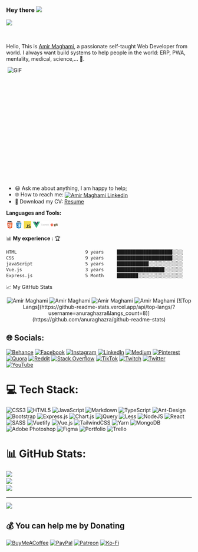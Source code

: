 ### Hey there <img src="https://media.giphy.com/media/hvRJCLFzcasrR4ia7z/giphy.gif" width="25px">


![](https://visitor-badge.glitch.me/badge?page_id=amirrr1987)

<br />

Hello, This is [Amir Maghami](http://amirmaghami.ir/), a passionate self-taught Web Developer from world. I always want build systems to help people in the world: ERP, PWA, mentality, medical, science,... 🌸. 


  <img align="right" alt="GIF" src="https://github.com/abhisheknaiidu/abhisheknaiidu/blob/master/code.gif?raw=true" width="500" height="320" />
  
- 😃 Ask me about anything, I am happy to help;
- 🌐 How to reach me:  <a href="https://www.linkedin.com/in/amirrr1987/"><img align="center" alt="Amir Maghami Linkedin" width="22px" src="https://raw.githubusercontent.com/peterthehan/peterthehan/master/assets/linkedin.svg" /></a>
- 📝 Download my CV: [Resume](https://amirmaghami.ir/pdf/ResumeFrontEndVueAmirMaghami.pdf)


**Languages and Tools:**  

<code><img height="20" src="https://raw.githubusercontent.com/github/explore/80688e429a7d4ef2fca1e82350fe8e3517d3494d/topics/html/html.png"></code>
<code><img height="20" src="https://raw.githubusercontent.com/github/explore/80688e429a7d4ef2fca1e82350fe8e3517d3494d/topics/css/css.png"></code>
<code><img height="20" src="https://raw.githubusercontent.com/github/explore/80688e429a7d4ef2fca1e82350fe8e3517d3494d/topics/javascript/javascript.png"></code>
<code><img height="20" src="https://raw.githubusercontent.com/github/explore/80688e429a7d4ef2fca1e82350fe8e3517d3494d/topics/vue/vue.png"></code>
<code><img height="20" src="https://raw.githubusercontent.com/github/explore/80688e429a7d4ef2fca1e82350fe8e3517d3494d/topics/express/express.png"></code>
<code><img height="20" src="https://raw.githubusercontent.com/github/explore/80688e429a7d4ef2fca1e82350fe8e3517d3494d/topics/git/git.png"></code>

📊 **My experience :** 🏆
<!--START_SECTION:waka-->
```text
HTML                          9 years     █████████████████████░░░░  
CSS                           9 years     █████████████████████░░░░ 
javaScript                    5 years     ████████████░░░░░░░░░░░░░   
Vue.js                        3 years     ██████████████████░░░░░░░
Express.js                    5 Month     ████████░░░░░░░░░░░░░░░░░   
```
<!--END_SECTION:waka-->

📈 My GitHub Stats

<p align="center">

<img src="https://github-readme-stats.vercel.app/api?username=amirrr1987&show_icons=true&theme=radical" alt="Amir Maghami" />
  <img height= "180" src="https://github-readme-stats.vercel.app/api?username=amirrr1987&theme=gotham&show_icons=true&include_all_commits=true"  alt="Amir Maghami" />
  <img height= "180" src="https://github-readme-stats.vercel.app/api/top-langs/?username=amirrr1987&theme=radical&layout=compact"  alt="Amir Maghami" />
   <img src="https://github-readme-stats.vercel.app/api?username=amirrr1987&show_icons=true&theme=gotham"  alt="Amir Maghami" />
  [![Top Langs](https://github-readme-stats.vercel.app/api/top-langs/?username=anuraghazra&langs_count=8)](https://github.com/anuraghazra/github-readme-stats)

</p>



## 🌐 Socials:
[![Behance](https://img.shields.io/badge/Behance-1769ff?logo=behance&logoColor=white)](https://behance.net/amirrr1987) [![Facebook](https://img.shields.io/badge/Facebook-%231877F2.svg?logo=Facebook&logoColor=white)](https://facebook.com/amirrr1987) [![Instagram](https://img.shields.io/badge/Instagram-%23E4405F.svg?logo=Instagram&logoColor=white)](https://instagram.com/amirrr1987) [![LinkedIn](https://img.shields.io/badge/LinkedIn-%230077B5.svg?logo=linkedin&logoColor=white)](https://linkedin.com/in/amirrr1987) [![Medium](https://img.shields.io/badge/Medium-12100E?logo=medium&logoColor=white)](https://medium.com/@amirrr1987) [![Pinterest](https://img.shields.io/badge/Pinterest-%23E60023.svg?logo=Pinterest&logoColor=white)](https://pinterest.com/amirrr1987) [![Quora](https://img.shields.io/badge/Quora-%23B92B27.svg?logo=Quora&logoColor=white)](https://quora.com/profile/amirrr1987) [![Reddit](https://img.shields.io/badge/Reddit-%23FF4500.svg?logo=Reddit&logoColor=white)](https://reddit.com/user/amirrr1987) [![Stack Overflow](https://img.shields.io/badge/-Stackoverflow-FE7A16?logo=stack-overflow&logoColor=white)](https://stackoverflow.com/users/amirrr1987) [![TikTok](https://img.shields.io/badge/TikTok-%23000000.svg?logo=TikTok&logoColor=white)](https://tiktok.com/@amirrr1987) [![Twitch](https://img.shields.io/badge/Twitch-%239146FF.svg?logo=Twitch&logoColor=white)](https://twitch.tv/amirrr1987) [![Twitter](https://img.shields.io/badge/Twitter-%231DA1F2.svg?logo=Twitter&logoColor=white)](https://twitter.com/amirrr1987) [![YouTube](https://img.shields.io/badge/YouTube-%23FF0000.svg?logo=YouTube&logoColor=white)](https://youtube.com/c/amirrr1987) 

# 💻 Tech Stack:
![CSS3](https://img.shields.io/badge/css3-%231572B6.svg?style=plastic&logo=css3&logoColor=white) ![HTML5](https://img.shields.io/badge/html5-%23E34F26.svg?style=plastic&logo=html5&logoColor=white) ![JavaScript](https://img.shields.io/badge/javascript-%23323330.svg?style=plastic&logo=javascript&logoColor=%23F7DF1E) ![Markdown](https://img.shields.io/badge/markdown-%23000000.svg?style=plastic&logo=markdown&logoColor=white) ![TypeScript](https://img.shields.io/badge/typescript-%23007ACC.svg?style=plastic&logo=typescript&logoColor=white) ![Ant-Design](https://img.shields.io/badge/-AntDesign-%230170FE?style=plastic&logo=ant-design&logoColor=white) ![Bootstrap](https://img.shields.io/badge/bootstrap-%23563D7C.svg?style=plastic&logo=bootstrap&logoColor=white) ![Express.js](https://img.shields.io/badge/express.js-%23404d59.svg?style=plastic&logo=express&logoColor=%2361DAFB) ![Chart.js](https://img.shields.io/badge/chart.js-F5788D.svg?style=plastic&logo=chart.js&logoColor=white) ![jQuery](https://img.shields.io/badge/jquery-%230769AD.svg?style=plastic&logo=jquery&logoColor=white) ![Less](https://img.shields.io/badge/less-2B4C80?style=plastic&logo=less&logoColor=white) ![NodeJS](https://img.shields.io/badge/node.js-6DA55F?style=plastic&logo=node.js&logoColor=white) ![React](https://img.shields.io/badge/react-%2320232a.svg?style=plastic&logo=react&logoColor=%2361DAFB) ![SASS](https://img.shields.io/badge/SASS-hotpink.svg?style=plastic&logo=SASS&logoColor=white) ![Vuetify](https://img.shields.io/badge/Vuetify-1867C0?style=plastic&logo=vuetify&logoColor=AEDDFF) ![Vue.js](https://img.shields.io/badge/vuejs-%2335495e.svg?style=plastic&logo=vuedotjs&logoColor=%234FC08D) ![TailwindCSS](https://img.shields.io/badge/tailwindcss-%2338B2AC.svg?style=plastic&logo=tailwind-css&logoColor=white) ![Yarn](https://img.shields.io/badge/yarn-%232C8EBB.svg?style=plastic&logo=yarn&logoColor=white) ![MongoDB](https://img.shields.io/badge/MongoDB-%234ea94b.svg?style=plastic&logo=mongodb&logoColor=white) ![Adobe Photoshop](https://img.shields.io/badge/adobephotoshop-%2331A8FF.svg?style=plastic&logo=adobephotoshop&logoColor=white) 	![Figma](https://img.shields.io/badge/figma-%23F24E1E.svg?style=plastic&logo=figma&logoColor=white) ![Portfolio](https://img.shields.io/badge/Portfolio-%23000000.svg?style=plastic&logo=firefox&logoColor=#FF7139) ![Trello](https://img.shields.io/badge/Trello-%23026AA7.svg?style=plastic&logo=Trello&logoColor=white)
# 📊 GitHub Stats:
![](https://github-readme-stats.vercel.app/api?username=amirrr1987&theme=radical&hide_border=true&include_all_commits=true&count_private=true)<br/>
![](https://github-readme-streak-stats.herokuapp.com/?user=amirrr1987&theme=radical&hide_border=true)<br/>
![](https://github-readme-stats.vercel.app/api/top-langs/?username=amirrr1987&theme=radical&hide_border=true&include_all_commits=true&count_private=true&layout=compact)

---
[![](https://visitcount.itsvg.in/api?id=amirrr1987&icon=0&color=0)](https://visitcount.itsvg.in)

  ## 💰 You can help me by Donating
  [![BuyMeACoffee](https://img.shields.io/badge/Buy%20Me%20a%20Coffee-ffdd00?style=for-the-badge&logo=buy-me-a-coffee&logoColor=black)](https://buymeacoffee.com/amirrr1987) [![PayPal](https://img.shields.io/badge/PayPal-00457C?style=for-the-badge&logo=paypal&logoColor=white)](https://paypal.me/amirrr1987) [![Patreon](https://img.shields.io/badge/Patreon-F96854?style=for-the-badge&logo=patreon&logoColor=white)](https://patreon.com/amirrr1987) [![Ko-Fi](https://img.shields.io/badge/Ko--fi-F16061?style=for-the-badge&logo=ko-fi&logoColor=white)](https://ko-fi.com/amirrr1987) 

  
<!-- Proudly created with GPRM ( https://gprm.itsvg.in ) -->




